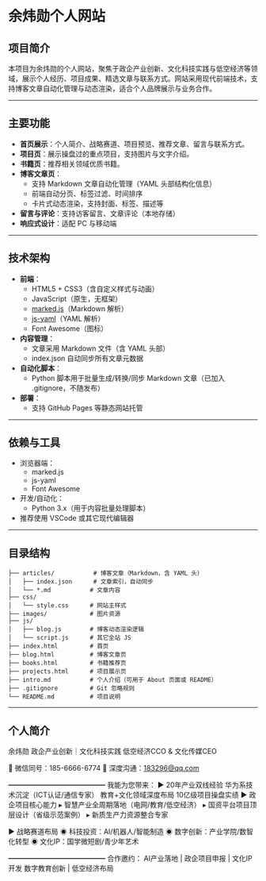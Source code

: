 # 余炜勋个人网站

## 项目简介

本项目为余炜勋的个人网站，聚焦于政企产业创新、文化科技实践与低空经济等领域，展示个人经历、项目成果、精选文章与联系方式。网站采用现代前端技术，支持博客文章自动化管理与动态渲染，适合个人品牌展示与业务合作。

---

## 主要功能

- **首页展示**：个人简介、战略赛道、项目预览、推荐文章、留言与联系方式。
- **项目页**：展示操盘过的重点项目，支持图片与文字介绍。
- **书籍页**：推荐相关领域优质书籍。
- **博客文章页**：
  - 支持 Markdown 文章自动化管理（YAML 头部结构化信息）
  - 前端自动分页、标签过滤、时间排序
  - 卡片式动态渲染，支持封面、标签、描述等
- **留言与评论**：支持访客留言、文章评论（本地存储）
- **响应式设计**：适配 PC 与移动端

---

## 技术架构

- **前端**：
  - HTML5 + CSS3（含自定义样式与动画）
  - JavaScript（原生，无框架）
  - [marked.js](https://github.com/markedjs/marked)（Markdown 解析）
  - [js-yaml](https://github.com/nodeca/js-yaml)（YAML 解析）
  - Font Awesome（图标）
- **内容管理**：
  - 文章采用 Markdown 文件（含 YAML 头部）
  - index.json 自动同步所有文章元数据
- **自动化脚本**：
  - Python 脚本用于批量生成/转换/同步 Markdown 文章（已加入 .gitignore，不随发布）
- **部署**：
  - 支持 GitHub Pages 等静态网站托管

---

## 依赖与工具

- 浏览器端：
  - marked.js
  - js-yaml
  - Font Awesome
- 开发/自动化：
  - Python 3.x（用于内容批量处理脚本）
- 推荐使用 VSCode 或其它现代编辑器

---

## 目录结构

```
├── articles/           # 博客文章（Markdown，含 YAML 头）
│   ├── index.json      # 文章索引，自动同步
│   └── *.md           # 文章内容
├── css/
│   └── style.css      # 网站主样式
├── images/            # 图片资源
├── js/
│   ├── blog.js        # 博客动态渲染逻辑
│   └── script.js      # 其它全站 JS
├── index.html         # 首页
├── blog.html          # 博客文章页
├── books.html         # 书籍推荐页
├── projects.html      # 项目展示页
├── intro.md           # 个人介绍（可用于 About 页面或 README）
├── .gitignore         # Git 忽略规则
└── README.md          # 项目说明
```

---

## 个人简介
余炜勋 
政企产业创新｜文化科技实践
低空经济CCO & 文化传媒CEO

📱 微信同号：185-6666-6774
📩 深度沟通：183296@qq.com

━━━━━━━━━━━━━━
我能为您带来：
▶ 20年产业双线经验
    华为系技术沉淀（ICT认证/通信专家）
    教育+文化领域深度布局
    10亿级项目操盘实绩
▶ 政企项目核心能力
▸ 智慧产业全周期落地（电网/教育/低空经济）
▸ 国资平台项目顶层设计（省级示范案例）
▸ 新质生产力资源整合专家

▶ 战略赛道布局
◉ 科技投资：AI/机器人/智能制造
◉ 数字创新：产业学院/数智化转型
◉ 文化IP：国学微短剧/青少年艺术

━━━━━━━━━━━━━━
合作邀约：
AI产业落地 | 政企项目申报 | 文化IP开发
数字教育创新 | 低空经济布局